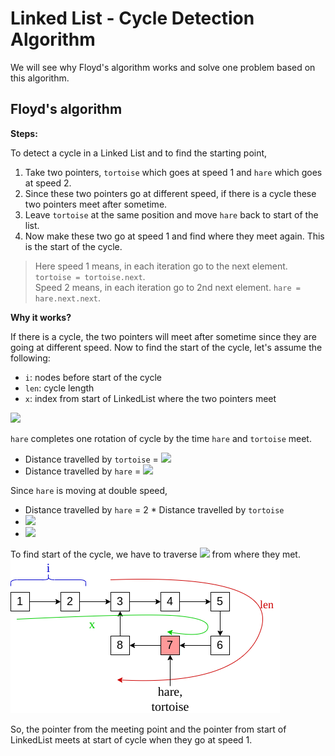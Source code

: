 # Linked List - Cycle Detection Algorithm
We will see why Floyd's algorithm works and solve one problem based on this algorithm.

## Floyd's algorithm
**Steps:**

To detect a cycle in a Linked List and to find the starting point,
1. Take two pointers, `tortoise` which goes at speed 1 and `hare` which goes at speed 2.
2. Since these two pointers go at different speed, if there is a cycle these two pointers meet after sometime.
3. Leave `tortoise` at the same position and move `hare` back to start of the list.
4. Now make these two go at speed 1 and find where they meet again. This is the start of the cycle.
> Here speed 1 means, in each iteration go to the next element. `tortoise = tortoise.next`.  
> Speed 2 means, in each iteration go to 2nd next element. `hare = hare.next.next`.

**Why it works?**

If there is a cycle, the two pointers will meet after sometime since they are going at different speed.
Now to find the start of the cycle, let's assume the following:
- `i`: nodes before start of the cycle
- `len`: cycle length
- `x`: index from start of LinkedList where the two pointers meet

<img src="https://render.githubusercontent.com/render/math?math=(x-i)%20\mod%20len=(2x-i)%20\mod%20len" />

`hare` completes one rotation of cycle by the time `hare` and `tortoise` meet.
- Distance travelled by `tortoise` = <img src="https://render.githubusercontent.com/render/math?math=x" />
- Distance travelled by `hare` = <img src="https://render.githubusercontent.com/render/math?math=x%2Blen*1" />

Since `hare` is moving at double speed, 
- Distance travelled by `hare` = 2 * Distance travelled by `tortoise`
- <img src="https://render.githubusercontent.com/render/math?math=x%2Blen*1%20=%20x" />
- <img src="https://render.githubusercontent.com/render/math?math=x%20=%20len" />

To find start of the cycle, we have to traverse <img src="https://render.githubusercontent.com/render/math?math=len-(x-i)%2B1 = i%2B1" /> from where they met.
![Example](/images/Floyd-cycle.png)

So, the pointer from the meeting point and the pointer from start of LinkedList meets at start of cycle when they go at speed 1.
